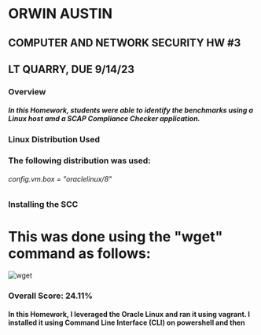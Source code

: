 # ORWIN AUSTIN
## COMPUTER AND NETWORK SECURITY HW #3
## LT QUARRY, DUE 9/14/23

### Overview
##### In this Homework, students were able to identify the benchmarks using a Linux host amd a SCAP Compliance Checker application. 

### Linux Distribution Used

### The following distribution was used:
###### config.vm.box = "oraclelinux/8"

### Installing the SCC
# This was done using the "wget" command as follows:

![wget](https://github.com/OAustin23/austin-CNS-Lab-23/assets/90360307/18d41bfb-f99f-4057-8e93-411e8435bd00)

### Overall Score: 24.11%

#### In this Homework, I leveraged the Oracle Linux and ran it using vagrant. I installed it using Command Line Interface (CLI) on powershell and then 
